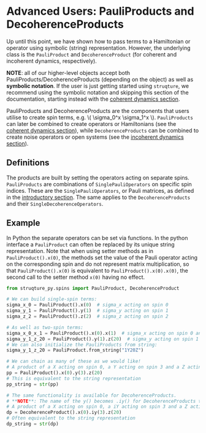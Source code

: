 # Advanced Users: PauliProducts and DecoherenceProducts

Up until this point, we have shown how to pass terms to a Hamiltonian or operator using symbolic (string) representation. However, the underlying class is the `PauliProduct` and `DecoherenceProduct` (for coherent and incoherent dynamics, respectively).

**NOTE**: all of our higher-level objects accept both PauliProducts/DecoherenceProducts (depending on the object) as well as **symbolic notation**. If the user is just getting started using `struqture`, we recommend using the symbolic notation and skipping this section of the documentation, starting instead with the [coherent dynamics section](./noisefree.md).

PauliProducts and DecoherenceProducts are the components that users utilise to create spin terms, e.g. \\( \sigma_0^x \sigma_1^x \\). 
`PauliProducts` can later be combined to create operators or Hamiltonians (see the [coherent dynamics section](./noisefree.md)), while `DecoherenceProducts` can be combined to create noise operators or open systems (see the [incoherent dynamics section](./noisy.md)). 


## Definitions

The products are built by setting the operators acting on separate spins.
`PauliProducts` are combinations of `SinglePauliOperators` on specific spin indices. These are the `SinglePauliOperators`, or Pauli matrices, as defined in the [introductory section](./intro.md). The same applies to the `DecoherenceProducts` and their `SingleDecoherenceOperators`.

## Example

In Python the separate operators can be set via functions. In the python interface a `PauliProduct` can often be replaced by its unique string representation.
Note that when using setter methods as in `PauliProduct().x(0)`, the methods set the value of the Pauli operator acting on the corresponding spin and do not 
represent matrix multiplication, so that `PauliProduct().x(0)` is equivalent to `PauliProduct().x(0).x(0)`, the second call to the setter method `x(0)` having no effect.

```python
from struqture_py.spins import PauliProduct, DecoherenceProduct

# We can build single-spin terms:
sigma_x_0 = PauliProduct().x(0)  # sigma_x acting on spin 0
sigma_y_1 = PauliProduct().y(1)  # sigma_y acting on spin 1
sigma_z_2 = PauliProduct().z(2)  # sigma_z acting on spin 2

# As well as two-spin terms:
sigma_x_0_x_1 = PauliProduct().x(0).x(1)  # sigma_x acting on spin 0 and spin 1
sigma_y_1_z_20 = PauliProduct().y(1).z(20)  # sigma_y acting on spin 1 and sigma_z spin 20
# We can also initialize the PauliProducts from string:
sigma_y_1_z_20 = PauliProduct.from_string("1Y20Z")

# We can chain as many of these as we would like!
# A product of a X acting on spin 0, a Y acting on spin 3 and a Z acting on spin 20
pp = PauliProduct().x(0).y(3).z(20)
# This is equivalent to the string representation
pp_string = str(pp)

# The same functionality is available for DecoherenceProducts.
# **NOTE**: The name of the y() becomes .iy() for DecoherenceProducts to match the change in matrix representation
# A product of a X acting on spin 0, a iY acting on spin 3 and a Z acting on spin 20
dp = DecoherenceProduct().x(0).iy(3).z(20)
# Often equivalent to the string representation
dp_string = str(dp)
```
